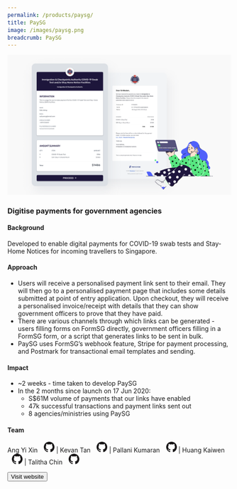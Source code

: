 ```yaml
---
permalink: /products/paysg/
title: PaySG
image: /images/paysg.png
breadcrumb: PaySG
---
```

![github](/images/paysg.png)

### Digitise payments for government agencies  

#### Background 

Developed to enable digital payments for COVID-19 swab tests and Stay-Home Notices for incoming travellers to Singapore. 


#### Approach

* Users will receive a personalised payment link sent to their email. They will then go to a personalised payment page that includes some details submitted at point of entry application. Upon checkout, they will receive a personalised invoice/receipt with details that they can show government officers to prove that they have paid. 
* There are various channels through which links can be generated - users filling forms on FormSG directly, government officers filling in a FormSG form, or a script that generates links to be sent in bulk.
* PaySG uses FormSG’s webhook feature, Stripe for payment processing, and Postmark for transactional email templates and sending. 


#### Impact

* ~2 weeks - time taken to develop PaySG
* In the 2 months since launch on 17 Jun 2020:
  * S$61M volume of payments that our links have enabled
  * 47k successful transactions and payment links sent out
  * 8 agencies/ministries using PaySG

#### Team

Ang Yi Xin <a href="https://github.com/artylope" style="display: inline-block; width: 24px; height: 24px; margin-bottom: -5px; margin-left: 10px;">
    <img border="0" alt="Github account" src="/images/Github-Mark-32px.png">
</a> | Kevan Tan <a href="https://github.com/kevantan" style="display: inline-block; width: 24px; height: 24px; margin-bottom: -5px; margin-left: 10px;">
    <img border="0" alt="Github account" src="/images/Github-Mark-32px.png">
</a> | Pallani Kumaran <a href="https://github.com/pallanikumaran" style="display: inline-block; width: 24px; height: 24px; margin-bottom: -5px; margin-left: 10px;">
    <img border="0" alt="Github account" src="/images/Github-Mark-32px.png">
</a> | Huang Kaiwen <a href="https://github.com/huangkaiw3n" style="display: inline-block; width: 24px; height: 24px; margin-bottom: -5px; margin-left: 10px;">
    <img border="0" alt="Github account" src="/images/Github-Mark-32px.png">
</a> | Talitha Chin <a href="https://github.com/talithachin" style="display: inline-block; width: 24px; height: 24px; margin-bottom: -5px; margin-left: 10px;">
    <img border="0" alt="Github account" src="/images/Github-Mark-32px.png">
</a>



<a href="https://pay.gov.sg/" target="_blank">
    <button class="bp-button is-secondary is-medium has-text-white is-uppercase search-button">
        Visit website
    </button>
</a>